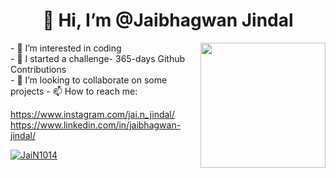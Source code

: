 <h1 align="center">👋 Hi, I’m @Jaibhagwan Jindal </h1>
 <img align="right" src="https://media.licdn.com/dms/image/D4D03AQEBRAA-UOPXJA/profile-displayphoto-shrink_800_800/0/1694970962210?e=1710374400&v=beta&t=Q2GOUema-iOXd_ctp5POqvvK2Q_MoMuP8U9ezQcy5Pc" height="200px">
- 👀 I’m interested in coding <br>
- 🌱 I started a challenge-
      365-days Github Contributions <br>
- 💞️ I’m looking to collaborate on some projects
- 📫 How to reach me:

  https://www.instagram.com/jai.n_jindal/ <br>
  https://www.linkedin.com/in/jaibhagwan-jindal/
<p align="left"> <a href="https://github.com/ryo-ma/github-profile-trophy"><img src="https://github-profile-trophy.vercel.app/?username=JaiN1014" alt="JaiN1014" /></a> </p>
<!---
JaiN1014/JaiN1014 is a ✨ special ✨ repository because its `README.md` (this file) appears on your GitHub profile.
You can click the Preview link to take a look at your changes.
--->
